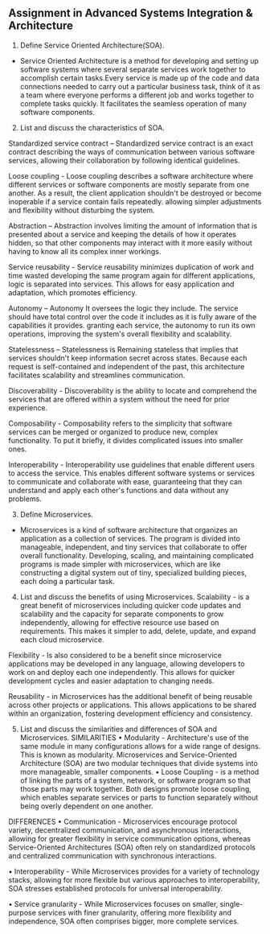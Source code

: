 ## Assignment in Advanced Systems Integration & Architecture

1. Define Service Oriented Architecture(SOA).

- Service Oriented Architecture is a method for developing and setting up software systems where several separate services
 work together to accomplish certain tasks.Every service is made up of the code and data connections needed to carry out a particular
 business task, think of it as a team where everyone performs a different job and works together to complete tasks quickly.
 It facilitates the seamless operation of many software components.


2. List and discuss the characteristics of SOA.

Standardized service contract – Standardized service contract is an exact contract describing the ways 
of communication between various software services, allowing their collaboration by following identical guidelines.


Loose coupling - Loose coupling describes a software architecture where different services or software 
components are mostly separate from one another. As a result, the client application shouldn't be destroyed 
or become inoperable if a service contain fails repeatedly. allowing simpler adjustments and flexibility without disturbing the system.


Abstraction – Abstraction involves limiting the amount of information that is presented about a service and keeping the details 
of how it operates hidden, so that other components may interact with it more easily without having to know all its complex inner workings.


Service reusability - Service reusability minimizes duplication of work and time wasted developing the same program again for 
different applications, logic is separated into services. This allows for easy application and adaptation, which promotes efficiency.


Autonomy – Autonomy It oversees the logic they include. The service should have total control over the code it includes as 
it is fully aware of the capabilities it provides. granting each service, the autonomy to run its own operations, 
improving the system's overall flexibility and scalability.


Statelessness – Statelessness is Remaining stateless that implies that services shouldn't keep information secret across states. 
Because each request is self-contained and independent of the past, this architecture facilitates scalability and streamlines communication.


Discoverability - Discoverability is the ability to locate and comprehend the services that are offered within
 a system without the need for prior experience.


Composability - Composability refers to the simplicity that software services can be merged or organized to 
produce new, complex functionality. To put it briefly, it divides complicated issues into smaller ones.


Interoperability - Interoperability use guidelines that enable different users to access the service. This enables different software 
systems or services to communicate and collaborate with ease, guaranteeing that they can understand and apply each other's
 functions and data without any problems.



3. Define Microservices.
- Microservices is a kind of software architecture that organizes an application as a collection of services. The program is 
divided into manageable, independent, and tiny services that collaborate to offer overall functionality. Developing, scaling, and maintaining 
complicated programs is made simpler with microservices, which are like constructing a digital system out of tiny, specialized building pieces, 
each doing a particular task.


4. List and discuss the benefits of using Microservices.
Scalability - is a great benefit of microservices including quicker code updates and scalability and the capacity for separate components to 
grow independently, allowing for effective resource use based on requirements. This makes it simpler to add, delete, update, and expand each cloud microservice. 

Flexibility - Is also considered to be a benefit since microservice applications may be developed in any language, allowing developers to work on 
and deploy each one independently. This allows for quicker development cycles and easier adaptation to changing needs. 

Reusability - in Microservices has the additional benefit of being reusable across other projects or applications. 
This allows applications to be shared within an organization, fostering development efficiency and consistency.



5. List and discuss the similarities and differences of SOA and Microservices.
SIMILARITIES
•	Modularity - Architecture's use of the same module in many configurations allows for a wide range of designs. This is known as modularity. 
Microservices and Service-Oriented Architecture (SOA) are two modular techniques that divide systems into more manageable, smaller components.
•	Loose Coupling - is a method of linking the parts of a system, network, or software program so that those parts may work together. 
Both designs promote loose coupling, which enables separate services or parts to function separately without being overly dependent on one another.

DIFFERENCES 
•	Communication - Microservices encourage protocol variety, decentralized communication, and asynchronous interactions, 
allowing for greater flexibility in service communication options, whereas Service-Oriented Architectures (SOA) often rely on standardized protocols and centralized communication with synchronous interactions.

•	Interoperability - While Microservices provides for a variety of technology stacks, allowing for more flexible but various 
approaches to interoperability, SOA stresses established protocols for universal interoperability.

•	Service granularity - While Microservices focuses on smaller, single-purpose services with finer granularity, 
offering more flexibility and independence, SOA often comprises bigger, more complete services.

